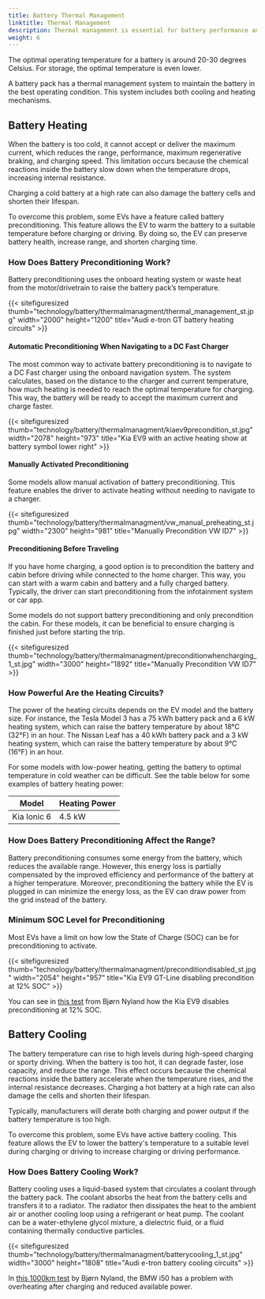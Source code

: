 ```yaml
---
title: Battery Thermal Management
linktitle: Thermal Management
description: Thermal management is essential for battery performance and health.
weight: 6
---
```

<!-- markdownlint-disable MD033 -->

The optimal operating temperature for a battery is around 20-30 degrees Celsius. For storage, the optimal temperature is even lower.

A battery pack has a thermal management system to maintain the battery in the best operating condition. This system includes both cooling and heating mechanisms.

## Battery Heating

When the battery is too cold, it cannot accept or deliver the maximum current, which reduces the range, performance, maximum regenerative braking, and charging speed. This limitation occurs because the chemical reactions inside the battery slow down when the temperature drops, increasing internal resistance.

Charging a cold battery at a high rate can also damage the battery cells and shorten their lifespan.

To overcome this problem, some EVs have a feature called battery preconditioning. This feature allows the EV to warm the battery to a suitable temperature before charging or driving. By doing so, the EV can preserve battery health, increase range, and shorten charging time.

### How Does Battery Preconditioning Work?

Battery preconditioning uses the onboard heating system or waste heat from the motor/drivetrain to raise the battery pack’s temperature.

{{< sitefiguresized thumb="technology/battery/thermalmanagment/thermal_management_st.jpg" width="2000" height="1200" title="Audi e-tron GT battery heating circuits" >}}

#### Automatic Preconditioning When Navigating to a DC Fast Charger

The most common way to activate battery preconditioning is to navigate to a DC Fast charger using the onboard navigation system. The system calculates, based on the distance to the charger and current temperature, how much heating is needed to reach the optimal temperature for charging. This way, the battery will be ready to accept the maximum current and charge faster.

{{< sitefiguresized thumb="technology/battery/thermalmanagment/kiaev9precondition_st.jpg" width="2078" height="973" title="Kia EV9 with an active heating show at battery symbol lower right" >}}

#### Manually Activated Preconditioning

Some models allow manual activation of battery preconditioning. This feature enables the driver to activate heating without needing to navigate to a charger.

{{< sitefiguresized thumb="technology/battery/thermalmanagment/vw_manual_preheating_st.jpg" width="2300" height="981" title="Manually Precondition VW ID7" >}}

#### Preconditioning Before Traveling

If you have home charging, a good option is to precondition the battery and cabin before driving while connected to the home charger. This way, you can start with a warm cabin and battery and a fully charged battery. Typically, the driver can start preconditioning from the infotainment system or car app.

Some models do not support battery preconditioning and only precondition the cabin. For these models, it can be beneficial to ensure charging is finished just before starting the trip.

{{< sitefiguresized thumb="technology/battery/thermalmanagment/preconditionwhencharging_1_st.jpg" width="3000" height="1892" title="Manually Precondition VW ID7" >}}

### How Powerful Are the Heating Circuits?

The power of the heating circuits depends on the EV model and the battery size. For instance, the Tesla Model 3 has a 75 kWh battery pack and a 6 kW heating system, which can raise the battery temperature by about 18°C (32°F) in an hour. The Nissan Leaf has a 40 kWh battery pack and a 3 kW heating system, which can raise the battery temperature by about 9°C (16°F) in an hour.

For some models with low-power heating, getting the battery to optimal temperature in cold weather can be difficult. See the table below for some examples of battery heating power:

<table class="table table-striped border">
    <thead>
        <tr>
            <th>Model</th>
            <th>Heating Power</th>
        </tr>
    </thead>
    <tbody>
        <tr>
            <td>Kia Ionic 6</td>
            <td>4.5 kW</td>
        </tr>
    </tbody>
</table>

### How Does Battery Preconditioning Affect the Range?

Battery preconditioning consumes some energy from the battery, which reduces the available range. However, this energy loss is partially compensated by the improved efficiency and performance of the battery at a higher temperature. Moreover, preconditioning the battery while the EV is plugged in can minimize the energy loss, as the EV can draw power from the grid instead of the battery.

### Minimum SOC Level for Preconditioning

Most EVs have a limit on how low the State of Charge (SOC) can be for preconditioning to activate.

{{< sitefiguresized thumb="technology/battery/thermalmanagment/preconditiondisabled_st.jpg" width="2054" height="957" title="Kia EV9 GT-Line disabling precondition at 12% SOC" >}}

You can see in [this test](https://youtu.be/rKgnVzUJAfA?t=638) from Bjørn Nyland how the Kia EV9 disables preconditioning at 12% SOC.

## Battery Cooling

The battery temperature can rise to high levels during high-speed charging or sporty driving. When the battery is too hot, it can degrade faster, lose capacity, and reduce the range. This effect occurs because the chemical reactions inside the battery accelerate when the temperature rises, and the internal resistance decreases. Charging a hot battery at a high rate can also damage the cells and shorten their lifespan.

Typically, manufacturers will derate both charging and power output if the battery temperature is too high.

To overcome this problem, some EVs have active battery cooling. This feature allows the EV to lower the battery's temperature to a suitable level during charging or driving to increase charging or driving performance.

### How Does Battery Cooling Work?

Battery cooling uses a liquid-based system that circulates a coolant through the battery pack. The coolant absorbs the heat from the battery cells and transfers it to a radiator. The radiator then dissipates the heat to the ambient air or another cooling loop using a refrigerant or heat pump. The coolant can be a water-ethylene glycol mixture, a dielectric fluid, or a fluid containing thermally conductive particles.

{{< sitefiguresized thumb="technology/battery/thermalmanagment/batterycooling_1_st.jpg" width="3000" height="1808" title="Audi e-tron battery cooling circuits" >}}

In [this 1000km test](https://youtu.be/Q0LaUx5I_28?t=412) by Bjørn Nyland, the BMW i50 has a problem with overheating after charging and reduced available power.
